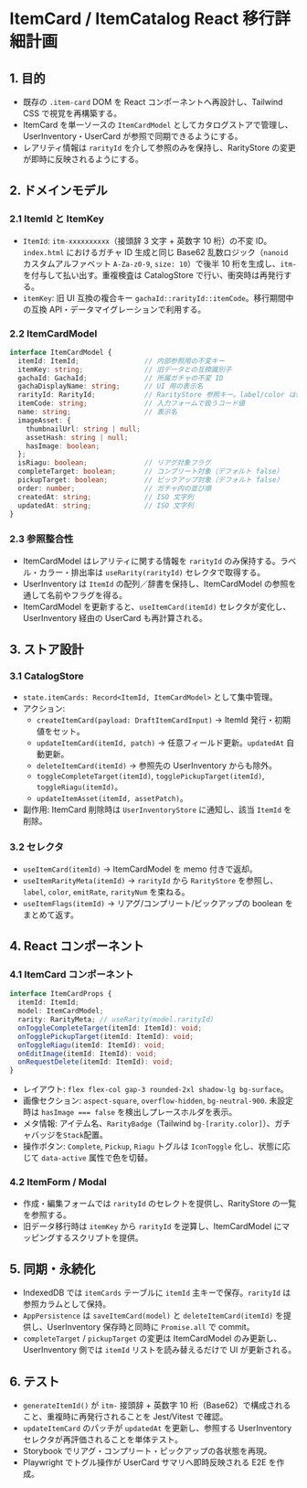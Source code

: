 # ItemCard / ItemCatalog React 移行詳細計画

## 1. 目的
- 既存の `.item-card` DOM を React コンポーネントへ再設計し、Tailwind CSS で視覚を再構築する。
- ItemCard を単一ソースの `ItemCardModel` としてカタログストアで管理し、UserInventory・UserCard が参照で同期できるようにする。
- レアリティ情報は `rarityId` を介して参照のみを保持し、RarityStore の変更が即時に反映されるようにする。

## 2. ドメインモデル
### 2.1 ItemId と ItemKey
- `ItemId`: `itm-xxxxxxxxxx`（接頭辞 3 文字 + 英数字 10 桁）の不変 ID。`index.html` におけるガチャ ID 生成と同じ Base62 乱数ロジック（`nanoid` カスタムアルファベット `A-Za-z0-9`, `size: 10`）で後半 10 桁を生成し、`itm-` を付与して払い出す。重複検査は CatalogStore で行い、衝突時は再発行する。
- `itemKey`: 旧 UI 互換の複合キー `gachaId::rarityId::itemCode`。移行期間中の互換 API・データマイグレーションで利用する。

### 2.2 ItemCardModel
```ts
interface ItemCardModel {
  itemId: ItemId;                // 内部参照用の不変キー
  itemKey: string;               // 旧データとの互換識別子
  gachaId: GachaId;              // 所属ガチャの不変 ID
  gachaDisplayName: string;      // UI 用の表示名
  rarityId: RarityId;            // RarityStore 参照キー。label/color は保持しない
  itemCode: string;              // 入力フォームで扱うコード値
  name: string;                  // 表示名
  imageAsset: {
    thumbnailUrl: string | null;
    assetHash: string | null;
    hasImage: boolean;
  };
  isRiagu: boolean;              // リアグ対象フラグ
  completeTarget: boolean;       // コンプリート対象（デフォルト false）
  pickupTarget: boolean;         // ピックアップ対象（デフォルト false）
  order: number;                 // ガチャ内の並び順
  createdAt: string;             // ISO 文字列
  updatedAt: string;             // ISO 文字列
}
```

### 2.3 参照整合性
- ItemCardModel はレアリティに関する情報を `rarityId` のみ保持する。ラベル・カラー・排出率は `useRarity(rarityId)` セレクタで取得する。
- UserInventory は `ItemId` の配列／辞書を保持し、ItemCardModel の参照を通して名前やフラグを得る。
- ItemCardModel を更新すると、`useItemCard(itemId)` セレクタが変化し、UserInventory 経由の UserCard も再計算される。

## 3. ストア設計
### 3.1 CatalogStore
- `state.itemCards: Record<ItemId, ItemCardModel>` として集中管理。
- アクション:
  - `createItemCard(payload: DraftItemCardInput)` → ItemId 発行・初期値をセット。
  - `updateItemCard(itemId, patch)` → 任意フィールド更新。`updatedAt` 自動更新。
  - `deleteItemCard(itemId)` → 参照先の UserInventory からも除外。
  - `toggleCompleteTarget(itemId)`, `togglePickupTarget(itemId)`, `toggleRiagu(itemId)`。
  - `updateItemAsset(itemId, assetPatch)`。
- 副作用: ItemCard 削除時は `UserInventoryStore` に通知し、該当 `ItemId` を削除。

### 3.2 セレクタ
- `useItemCard(itemId)` → ItemCardModel を memo 付きで返却。
- `useItemRarityMeta(itemId)` → `rarityId` から `RarityStore` を参照し、`label`, `color`, `emitRate`, `rarityNum` を束ねる。
- `useItemFlags(itemId)` → リアグ/コンプリート/ピックアップの boolean をまとめて返す。

## 4. React コンポーネント
### 4.1 ItemCard コンポーネント
```ts
interface ItemCardProps {
  itemId: ItemId;
  model: ItemCardModel;
  rarity: RarityMeta; // useRarity(model.rarityId)
  onToggleCompleteTarget(itemId: ItemId): void;
  onTogglePickupTarget(itemId: ItemId): void;
  onToggleRiagu(itemId: ItemId): void;
  onEditImage(itemId: ItemId): void;
  onRequestDelete(itemId: ItemId): void;
}
```
- レイアウト: `flex flex-col gap-3 rounded-2xl shadow-lg bg-surface`。
- 画像セクション: `aspect-square`, `overflow-hidden`, `bg-neutral-900`. 未設定時は `hasImage === false` を検出しプレースホルダを表示。
- メタ情報: アイテム名、`RarityBadge`（Tailwind `bg-[rarity.color]`）、ガチャバッジを`Stack`配置。
- 操作ボタン: `Complete`, `Pickup`, `Riagu` トグルは `IconToggle` 化し、状態に応じて `data-active` 属性で色を切替。

### 4.2 ItemForm / Modal
- 作成・編集フォームでは `rarityId` のセレクトを提供し、RarityStore の一覧を参照する。
- 旧データ移行時は `itemKey` から `rarityId` を逆算し、ItemCardModel にマッピングするスクリプトを提供。

## 5. 同期・永続化
- IndexedDB では `itemCards` テーブルに `itemId` 主キーで保存。`rarityId` は参照カラムとして保持。
- `AppPersistence` は `saveItemCard(model)` と `deleteItemCard(itemId)` を提供し、UserInventory 保存時と同時に `Promise.all` で commit。
- `completeTarget` / `pickupTarget` の変更は ItemCardModel のみ更新し、UserInventory 側では `itemId` リストを読み替えるだけで UI が更新される。

## 6. テスト
- `generateItemId()` が `itm-` 接頭辞 + 英数字 10 桁（Base62）で構成されること、重複時に再発行されることを Jest/Vitest で確認。
- `updateItemCard` のパッチが `updatedAt` を更新し、参照する UserInventory セレクタが再評価されることを単体テスト。
- Storybook でリアグ・コンプリート・ピックアップの各状態を再現。
- Playwright でトグル操作が UserCard サマリへ即時反映される E2E を作成。
